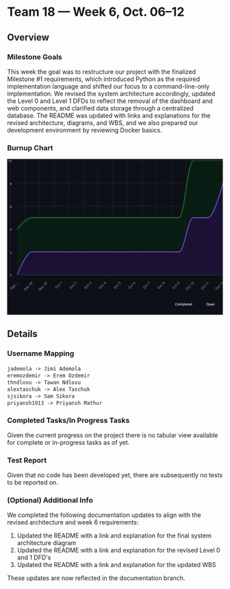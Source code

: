 # Team 18 — Week 6, Oct. 06–12

## Overview

### Milestone Goals

This week the goal was to restructure our project with the finalized Milestone #1 requirements, which introduced Python as the required implementation language and shifted our focus to a command-line-only implementation. We revised the system architecture accordingly, updated the Level 0 and Level 1 DFDs to reflect the removal of the dashboard and web components, and clarified data storage through a centralized database. The README was updated with links and explanations for the revised architecture, diagrams, and WBS, and we also prepared our development environment by reviewing Docker basics.

### Burnup Chart

![Image of burnup chart for this week](../log_images/team_log_imgs/burnup_week6.png)

## Details

### Username Mapping

```
jademola -> Jimi Ademola
eremozdemir -> Erem Ozdemir
thndlovu -> Tawan Ndlovu
alextaschuk -> Alex Taschuk
sjsikora -> Sam Sikora
priyansh1913 -> Priyansh Mathur
```

### Completed Tasks/In Progress Tasks

Given the current progress on the project there is no tabular view available for complete or in-progress tasks as of yet.

### Test Report
Given that no code has been developed yet, there are subsequently no tests to be reported on.

### (Optional) Additional Info

We completed the following documentation updates to align with the revised architecture and week 6 requirements:

1. Updated the README with a link and explanation for the final system architecture diagram
2. Updated the README with a link and explanation for the revised Level 0 and 1 DFD's
3. Updated the README with a link and explanation for the updated WBS

These updates are now reflected in the documentation branch.